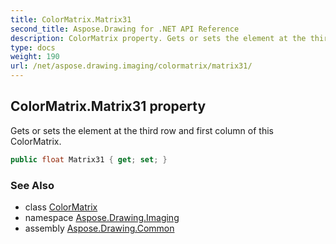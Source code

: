 ```yaml
---
title: ColorMatrix.Matrix31
second_title: Aspose.Drawing for .NET API Reference
description: ColorMatrix property. Gets or sets the element at the third row and first column of this ColorMatrix
type: docs
weight: 190
url: /net/aspose.drawing.imaging/colormatrix/matrix31/
---
```

## ColorMatrix.Matrix31 property

Gets or sets the element at the third row and first column of this ColorMatrix.

```csharp
public float Matrix31 { get; set; }
```

### See Also

* class [ColorMatrix](../)
* namespace [Aspose.Drawing.Imaging](../../colormatrix/)
* assembly [Aspose.Drawing.Common](../../../)


